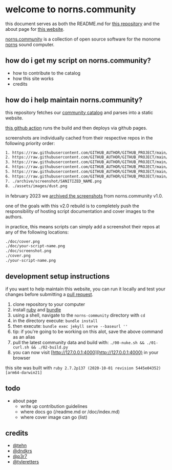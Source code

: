 # welcome to norns.community

this document serves as both the README.md for [this repository](https://github.com/monome-community/norns-community) and the about page for [this website](https://norns.community/about).

[norns.community](https://norns.community) is a collection of open source software for the monome [norns](https://monome.org/docs/norns) sound computer.

## how do i get my script on norns.community?

- how to contribute to the catalog
- how this site works
- credits

## how do i help maintain norns.community?

this repository fetches our [community catalog](https://github.com/monome/norns-community) and parses into a static website.

[this github action](https://github.com/monome-community/norns-community/actions/workflows/jekyll.yml) runs the build and then deploys via github pages.

screenshots are individually cached from their respective repos in the following priority order:

```txt
1. https://raw.githubusercontent.com/GITHUB_AUTHOR/GITHUB_PROJECT/main/doc/cover.png
2. https://raw.githubusercontent.com/GITHUB_AUTHOR/GITHUB_PROJECT/main/doc/GITHUB_PROJECT.png
3. https://raw.githubusercontent.com/GITHUB_AUTHOR/GITHUB_PROJECT/main/doc/screenshot.png
4. https://raw.githubusercontent.com/GITHUB_AUTHOR/GITHUB_PROJECT/main/cover.png
5. https://raw.githubusercontent.com/GITHUB_AUTHOR/GITHUB_PROJECT/main/GITHUB_PROJECT.png
6. https://raw.githubusercontent.com/GITHUB_AUTHOR/GITHUB_PROJECT/main/screenshot.png
7. ./archive/screenshot/SANITIZED_NAME.png
8. ./assets/images/dust.png
```

in february 2023 we [archived the screenshots](https://github.com/monome-community/norns-community/tree/main/archive/screenshots) from norns.community v1.0.

one of the goals with this v2.0 rebuild is to completely push the responsibility of hosting script documentation and cover images to the authors.

in practice, this means scripts can simply add a screenshot their repos at any of the following locations:

```txt
./doc/cover.png
./doc/your-script-name.png
./doc/screenshot.png
./cover.png
./your-script-name.png
```

## development setup instructions

if you want to help maintain this website, you can run it locally and test your changes before submitting a [pull request](https://github.com/monome-community/norns-community/pulls).

1. clone repository to your computer
2. install [ruby](https://www.ruby-lang.org/en/) and [bundle](https://bundler.io/)
3. using a shell, navigate to the `norns-community` directory with `cd`
4. in the directory execute: `bundle install`
5. then execute: `bundle exec jekyll serve --baseurl ''`
6. tip: if you're going to be working on this alot, save the above command as an alias
7. pull the latest community data and build with: `./00-nuke.sh && ./01-curl.sh && ./02-build.py`
8. you can now visit [http://127.0.0.1:4000](http://127.0.0.1:4000) in your browser

this site was built with `ruby 2.7.2p137 (2020-10-01 revision 5445e04352) [arm64-darwin21]`

## todo

- about page
  - write up contribution guidelines
  - where docs go (/readme.md or /doc/index.md)
  - where cover image can go (list)

## credits

- [@tehn](https://github.com/tehn)
- [@dndkrs](https://github.com/dndkrs)
- [@p3r7](https://github.com/p3r7)
- [@tyleretters](https://github.com/tyleretters)
